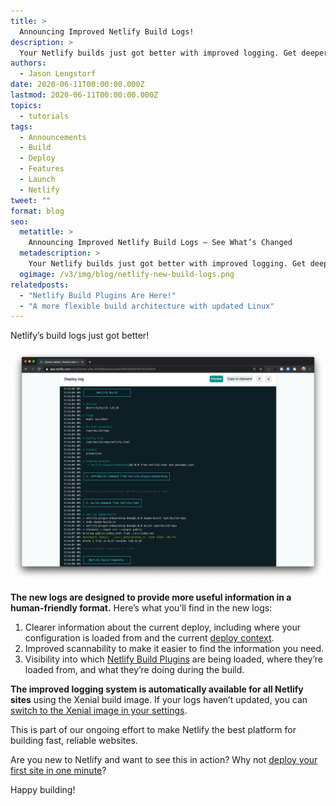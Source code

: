 ```yaml
---
title: >
  Announcing Improved Netlify Build Logs!
description: >
  Your Netlify builds just got better with improved logging. Get deeper insights into what’s happening in your builds for an even better experience!
authors:
  - Jason Lengstorf
date: 2020-06-11T00:00:00.000Z
lastmod: 2020-06-11T00:00:00.000Z
topics:
  - tutorials
tags:
  - Announcements
  - Build
  - Deploy
  - Features
  - Launch
  - Netlify
tweet: ""
format: blog
seo:
  metatitle: >
    Announcing Improved Netlify Build Logs — See What’s Changed
  metadescription: >
    Your Netlify builds just got better with improved logging. Get deeper insights into what’s happening in your builds for an even better experience!
  ogimage: /v3/img/blog/netlify-new-build-logs.png
relatedposts:
  - "Netlify Build Plugins Are Here!"
  - "A more flexible build architecture with updated Linux"
---
```


Netlify’s build logs just got better!

![Netlify’s improved build log output.](/v3/img/blog/netlify-build-logs-2020-06.png)

**The new logs are designed to provide more useful information in a human-friendly format.** Here’s what you’ll find in the new logs:

1. Clearer information about the current deploy, including where your configuration is loaded from and the current [deploy context](https://docs.netlify.com/site-deploys/overview/?utm_source=blog&utm_medium=logs-jl&utm_campaign=devex#deploy-contexts).
2. Improved scannability to make it easier to find the information you need.
3. Visibility into which [Netlify Build Plugins](https://www.netlify.com/products/build/plugins/?utm_source=blog&utm_medium=logs-jl&utm_campaign=devex) are being loaded, where they’re loaded from, and what they’re doing during the build.

**The improved logging system is automatically available for all Netlify sites** using the Xenial build image. If your logs haven’t updated, you can [switch to the Xenial image in your settings](https://docs.netlify.com/configure-builds/get-started/?utm_source=blog&utm_medium=logs-jl&utm_campaign=devex#build-image-selection).

This is part of our ongoing effort to make Netlify the best platform for building fast, reliable websites.

Are you new to Netlify and want to see this in action? Why not [deploy your first site in one minute](https://app.netlify.com/start/deploy?repository=https://github.com/jlengstorf/onboarding-demo-site&utm_source=blog&utm_medium=logs-jl&utm_campaign=devex)?

Happy building!
